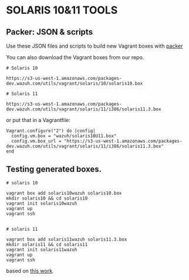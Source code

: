# SOLARIS 10&11 TOOLS

## Packer: JSON & scripts

Use these JSON files and scripts to build new Vagrant boxes with [packer](https://www.packer.io/) 

You can also download the Vagrant boxes from our repo.

```
# Solaris 10

https://s3-us-west-1.amazonaws.com/packages-dev.wazuh.com/utils/vagrant/solaris/10/solaris10.box

# Solaris 11

https://s3-us-west-1.amazonaws.com/packages-dev.wazuh.com/utils/vagrant/solaris/11/i386/solaris11.3.box

```

or put that in a Vagrantfile:

```
Vagrant.configure("2") do |config|
  config.vm.box = "wazuh/solaris10U11.box"
  config.vm.box_url = "https://s3-us-west-1.amazonaws.com/packages-dev.wazuh.com/utils/vagrant/solaris/11/i386/solaris11.3.box"
end
```

## Testing generated boxes.

```
# solaris 10

vagrant box add solaris10wazuh solaris10.box
mkdir solaris10 && cd solaris10
vagrant init solaris10wazuh
vagrant up
vagrant ssh


# solaris 11

vagrant box add solaris11wazuh solaris11.3.box
mkdir solaris11 && cd solaris11
vagrant init solaris11wazuh
vagrant up
vagrant ssh

```
based on [this work](https://github.com/BigAl/solaris-packer).


